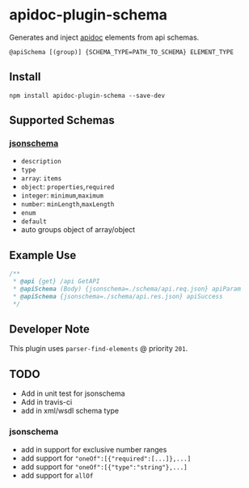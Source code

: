 # apidoc-plugin-schema

Generates and inject [apidoc](http://apidoc.com) elements from api schemas.

`@apiSchema [(group)] {SCHEMA_TYPE=PATH_TO_SCHEMA} ELEMENT_TYPE`

## Install
`npm install apidoc-plugin-schema --save-dev`

## Supported Schemas
### [jsonschema](http://json-schema.org)
- `description`
- `type`
 - `array`: `items`
 - `object`: `properties`,`required`
 - `integer`: `minimum`,`maximum`
 - `number`: `minLength`,`maxLength`
- `enum`
- `default`
- auto groups object of array/object

## Example Use
```javascript
/**
 * @api {get} /api GetAPI
 * @apiSchema (Body) {jsonschema=./schema/api.req.json} apiParam
 * @apiSchema {jsonschema=./schema/api.res.json} apiSuccess
 */
```

## Developer Note
This plugin uses `parser-find-elements` @ priority `201`.

## TODO
- Add in unit test for jsonschema
- Add in travis-ci
- add in xml/wsdl schema type

### jsonschema
- add in support for exclusive number ranges
- add support for `"oneOf":[{"required":[...]},...]`
- add support for `"oneOf":[{"type":"string"},...]`
- add support for `allOf`
